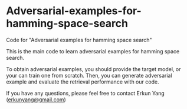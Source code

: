 # Adversarial-examples-for-hamming-space-search
Code for "Adversarial examples for hamming space search"

This is the main code to learn adversarial examples for hamming space search. 

To obtain adversarial examples, you should provide the target model, or your can train one from scratch. Then, you can generate adversarial example and evaluate the retrieval performance with our code.

If you have any questions, please feel free to contact Erkun Yang (erkunyang@gmail.com)
